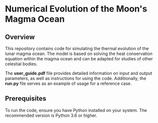 # Numerical Evolution of the Moon's Magma Ocean

## Overview
This repository contains code for simulating the thermal evolution of the lunar magma ocean. The model is based on solving the heat conservation equation within the magma ocean and can be adapted for studies of other celestial bodies. 

The **user_guide.pdf** file provides detailed information on input and output parameters, as well as instructions for using the code. Additionally, the **run.py** file serves as an example of usage for a reference case.

## Prerequisites
To run the code, ensure you have Python installed on your system. The recommended version is Python 3.6 or higher.



